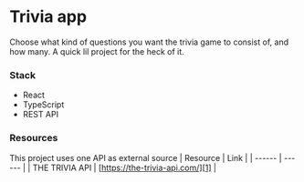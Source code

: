 # Trivia app

Choose what kind of questions you want the trivia game to consist of, and how many. A quick lil project for the heck of it.

### Stack

- React
- TypeScript
- REST API

### Resources

This project uses one API as external source
| Resource | Link |
| ------ | ------ |
| THE TRIVIA API | [https://the-trivia-api.com/][1] |

[1]: https://the-trivia-api.com/
